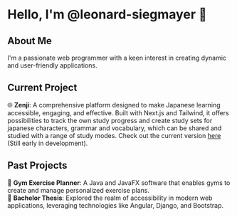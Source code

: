 # Hello, I'm @leonard-siegmayer 👋

## About Me
I'm a passionate web programmer with a keen interest in creating dynamic and user-friendly applications.

## Current Project
🌐 **Zenji**: A comprehensive platform designed to make Japanese learning accessible, engaging, and effective. Built with Next.js and Tailwind, it offers possibilities to track the own study progress and create study sets for japanese characters, grammar and vocabulary, which can be shared and studied with a range of study modes. Check out the current version [here](https://zenji.vercel.app/) (Still early in development).

## Past Projects
💪 **Gym Exercise Planner**: A Java and JavaFX software that enables gyms to create and manage personalized exercise plans.<br/>
📝 **Bachelor Thesis**: Explored the realm of accessibility in modern web applications, leveraging technologies like Angular, Django, and Bootstrap.

<!---
leonard-siegmayer/leonard-siegmayer is a ✨ special ✨ repository because its `README.md` (this file) appears on your GitHub profile.
You can click the Preview link to take a look at your changes.
--->
